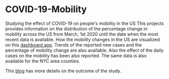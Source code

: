 # COVID-19-Mobility
Studying the effect of COVID-19 on people's mobility in the US
This projects provides information on the distribution of the percentage change in mobility across the US from March, 1st 2020 until the date when the most recent data is available. How the mobility changes in the US are visualized on this [dashboard app](https://iawad.shinyapps.io/COVID-MOBILITY-2020/). Trends of the reported new cases and the percentage of mobility change are also available. Also the effect of the daily cases on the mobility has been also reported. The same data is also available for the NYC area counties.

This [blog](https://nycdatascience.com/blog/student-works/effect-of-covid-19-on-our-mobility/) has more details on the outcome of the study.
